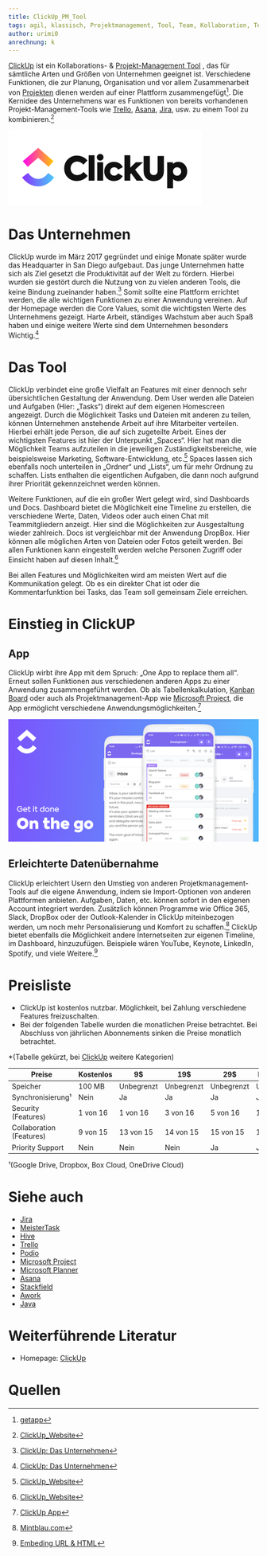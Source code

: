 ```yaml
---
title: ClickUp_PM_Tool
tags: agil, klassisch, Projektmanagement, Tool, Team, Kollaboration, Teammanagment, Aufgabenteilung
author: urimi0
anrechnung: k 
---
```


[ClickUp](https://clickup.com) ist ein Kollaborations- & [Projekt-Management Tool](Uebersicht_PM_Tools.md) , das für sämtliche Arten und Größen von Unternehmen geeignet ist. Verschiedene Funktionen, die zur Planung, Organisation und vor allem Zusammenarbeit von [Projekten](Projekt.md) dienen werden auf einer Plattform zusammengefügt[^2]. Die Kernidee des Unternehmens war es Funktionen von bereits vorhandenen Projekt-Management-Tools wie [Trello](Trello_PM_Tool.md), [Asana](Asana_PM_Tool.md), [Jira](Jira_PM_Tool.md), usw. zu einem Tool zu kombinieren.[^1]

![ClickUp_Logo](ClickUp_PM_Tool/logo.png)
# Das Unternehmen

ClickUp wurde im März 2017 gegründet und einige Monate später wurde das Headquarter in San Diego aufgebaut. Das junge Unternehmen hatte sich als Ziel gesetzt die
Produktivität auf der Welt zu fördern. Hierbei wurden sie gestört durch die Nutzung von zu vielen anderen Tools, die keine Bindung zueinander haben.[^7] 
Somit sollte eine Plattform errichtet werden, die alle wichtigen Funktionen zu einer Anwendung vereinen. Auf der Homepage werden die Core Values, somit die
wichtigsten Werte des Unternehmens gezeigt. Harte Arbeit, ständiges Wachstum aber auch Spaß haben und einige weitere Werte sind dem Unternehmen besonders Wichtig.[^7]


# Das Tool

ClickUp verbindet eine große Vielfalt an Features mit einer dennoch sehr übersichtlichen Gestaltung der Anwendung. 
Dem User werden alle Dateien und Aufgaben (Hier: „Tasks“) direkt auf dem eigenen Homescreen angezeigt. Durch die Möglichkeit Tasks und Dateien mit anderen zu
teilen, können Unternehmen anstehende Arbeit auf ihre Mitarbeiter verteilen. Hierbei erhält jede Person, die auf sich zugeteilte Arbeit. Eines der wichtigsten
Features ist hier der Unterpunkt „Spaces“. Hier hat man die Möglichkeit Teams aufzuteilen in die jeweiligen Zuständigkeitsbereiche, wie beispielsweise Marketing,
Software-Entwicklung, etc.[^1] Spaces lassen sich ebenfalls noch unterteilen in „Ordner“ und „Lists“, um für mehr Ordnung zu schaffen. Lists enthalten die eigentlichen Aufgaben, die dann noch aufgrund ihrer Priorität gekennzeichnet werden können. 

Weitere Funktionen, auf die ein großer Wert gelegt wird, sind Dashboards und Docs. Dashboard bietet die Möglichkeit eine Timeline zu erstellen, die verschiedene
Werte, Daten, Videos oder auch einen Chat mit Teammitgliedern anzeigt. Hier sind die Möglichkeiten zur Ausgestaltung wieder zahlreich. Docs ist vergleichbar mit der
Anwendung DropBox. Hier können alle möglichen Arten von Dateien oder Fotos geteilt werden. Bei allen Funktionen kann eingestellt werden welche Personen Zugriff oder
Einsicht haben auf diesen Inhalt.[^1] 

Bei allen Features und Möglichkeiten wird am meisten Wert auf die Kommunikation gelegt. Ob es ein direkter Chat ist oder die Kommentarfunktion bei Tasks, das Team
soll gemeinsam Ziele erreichen. 


# Einstieg in ClickUP
## App 

ClickUp wirbt ihre App mit dem Spruch: „One App to replace them all“. Erneut sollen Funktionen aus verschiedenen anderen Apps zu einer Anwendung zusammengeführt
werden. Ob als Tabellenkalkulation, [Kanban Board](Kanban_Board.md) oder auch als Projektmanagement-App wie [Microsoft Project](Microsoft_Project_PM_Tool.md), die
App ermöglicht verschiedene Anwendungsmöglichkeiten.[^6]

![ClickUp_APP](ClickUp_PM_Tool/ClickUp_APP.png)

## Erleichterte Datenübernahme

ClickUp erleichtert Usern den Umstieg von anderen Projetkmanagement-Tools auf die eigene Anwendung, indem sie Import-Optionen von anderen Plattformen anbieten.
Aufgaben, Daten, etc. können sofort in den eigenen Account integriert werden. Zusätzlich können Programme wie Office 365, Slack, DropBox oder der Outlook-Kalender
in ClickUp miteinbezogen werden, um noch mehr Personalisierung und Komfort zu schaffen.[^4] 
ClickUp bietet ebenfalls die Möglichkeit andere Internetseiten zur eigenen Timeline, im Dashboard, hinzuzufügen. Beispiele wären YouTube, Keynote, LinkedIn,
Spotify, und viele Weitere.[^5]

# Preisliste

* ClickUp ist kostenlos nutzbar. Möglichkeit, bei Zahlung verschiedene Features freizuschalten.
* Bei der folgenden Tabelle wurden die monatlichen Preise betrachtet. Bei Abschluss von jährlichen Abonnements sinken die Preise monatlich betrachtet.

*(Tabelle gekürzt, bei [ClickUp](https://clickup.com) weitere Kategorien) 

|   Preise            |   Kostenlos   |      9$       |     19$      |      29$      |  Enterprise   |
| ---------------------- | ------------- | ------------- | ------------ | ------------- | ------------  |
|   Speicher             | 100 MB        | Unbegrenzt    | Unbegrenzt   |  Unbegrenzt   |  Unbegrenzt   |
|Synchronisierung¹       | Nein          | Ja            | Ja           |  Ja           | Ja            |
|Security (Features)     | 1 von 16      | 1 von 16      |     3 von 16 |     5 von 16  |    16 von 16  |
|Collaboration (Features)|     9 von 15  |    13 von 15  |    14 von 15 |    15 von 15  |    15 von 15  |
| Priority Support       | Nein          | Nein          | Nein         | Ja            | Ja            |


¹(Google Drive, Dropbox, Box Cloud, OneDrive Cloud)

# Siehe auch

* [Jira](Jira_PM_Tool.md)
* [MeisterTask](MeisterTask_PM_Tool.md)
* [Hive](Hive_PM_Tool.md)
* [Trello](Trello_PM_Tool.md)
* [Podio](Podio_PM_Tool.md)
* [Microsoft Project](Microsoft_Project_PM_Tool.md)
* [Microsoft Planner](Microsoft_Planner_PM_Tool.md)
* [Asana](Asana_PM_Tool.md)
* [Stackfield](Stackfield_PM_Tool.md)
* [Awork](Awork_PM_Tool.md)
* [Java](Java_PM_Tool.md)

# Weiterführende Literatur

* Homepage: [ClickUp](https://clickup.com)

# Quellen

[^1]: [ClickUp_Website](https://clickup.com)
[^2]: [getapp](https://www.getapp.de/software/106331/clickup#features)
[^3]: [ClickUp_Help](https://docs.clickup.com/en/)
[^4]: [Mintblau.com](https://www.mintblau.com/blog/projektmanagement-mit-clickup)
[^5]: [Embeding URL & HTML](https://docs.clickup.com/en/articles/2934308-embed-view)
[^6]: [ClickUp App](https://publishingblog.ch/wie-kann-clickup-eine-app-fuer-alles-sein/)
[^7]: [ClickUp: Das Unternehmen](https://clickup.com/about)
